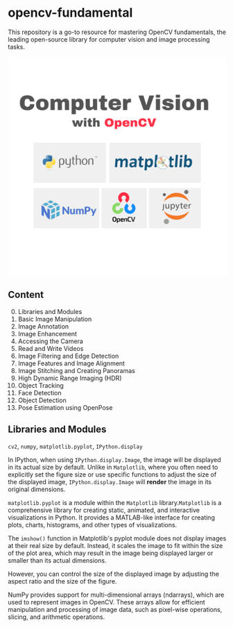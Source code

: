 # opencv-fundamental

This repository is a go-to resource for mastering OpenCV fundamentals, the leading open-source library for computer vision and image processing tasks.

![open cv sign](./img/opencv.png)

## Content

0. Libraries and Modules
1. Basic Image Manipulation
2. Image Annotation
3. Image Enhancement
4. Accessing the Camera
5. Read and Write Videos
6. Image Filtering and Edge Detection
7. Image Features and Image Alignment
8. Image Stitching and Creating Panoramas
9. High Dynamic Range Imaging (HDR)
10. Object Tracking
11. Face Detection
12. Object Detection
13. Pose Estimation using OpenPose


## Libraries and Modules
`cv2`, `numpy`, `matplotlib.pyplot`, `IPython.display`

In IPython, when using `IPython.display.Image`, the image will be displayed in its actual size by default. Unlike in `Matplotlib`, where you often need to explicitly set the figure size or use specific functions to adjust the size of the displayed image, `IPython.display.Image` will **render** the image in its original dimensions.


`matplotlib.pyplot` is a module within the `Matplotlib` library.`Matplotlib` is a comprehensive library for creating static, animated, and interactive visualizations in Python. It provides a MATLAB-like interface for creating plots, charts, histograms, and other types of visualizations.

The `imshow()` function in Matplotlib's pyplot module does not display images at their real size by default. Instead, it scales the image to fit within the size of the plot area, which may result in the image being displayed larger or smaller than its actual dimensions.

However, you can control the size of the displayed image by adjusting the aspect ratio and the size of the figure.

 NumPy provides support for multi-dimensional arrays (ndarrays), which are used to represent images in OpenCV. These arrays allow for efficient manipulation and processing of image data, such as pixel-wise operations, slicing, and arithmetic operations.
